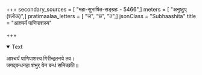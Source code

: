 +++
secondary_sources = [ "महा-सुभाषित-सङ्ग्रहः - 5466",]
meters = [ "अनुष्टुप् (श्लोक)",]
pratimaalaa_letters = [ "ज", "छ", "त",]
jsonClass = "Subhaashita"
title = "आश्चर्यं पाणिपाशस्य"

+++

<details open><summary>Text</summary>

आश्चर्यं पाणिपाशस्य गिरीन्द्रतनये तव।  
जगद्बन्धनहा शंभुर् येन बन्धं समिच्छति॥
</details>
